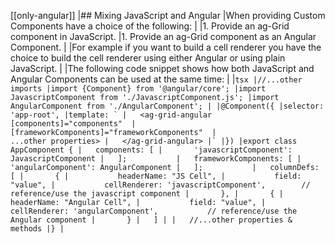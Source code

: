 [[only-angular]]
|## Mixing JavaScript and Angular
|When providing Custom Components have a choice of the following:
|
|1. Provide an ag-Grid component in JavaScript.
|1. Provide an ag-Grid component as an Angular Component.
|
|For example if you want to build a cell renderer you have the choice to build the cell renderer using either Angular or using plain JavaScript.
|
|The following code snippet shows how both JavaScript and Angular Components can be used at the same time:
|
|```tsx
|//...other imports
|import {Component} from '@angular/core';
|import JavascriptComponent from './JavascriptComponent.js';
|import AngularComponent from './AngularComponent';
|
|@Component({
|selector: 'app-root',
|template: `
|   <ag-grid-angular [components]="components" 
|                    [frameworkComponents]="frameworkComponents" 
|                    ...other properties>
|   </ag-grid-angular>
|`
|})
|export class AppComponent {
|   components: [
|       'javascriptComponent': JavascriptComponent
|   ];          
|   frameworkComponents: [
|       'angularComponent': AngularComponent
|   ];          
|   columnDefs: [
|       {
|           headerName: "JS Cell",
|           field: "value",
|           cellRenderer: 'javascriptComponent',        // reference/use the javascript component
|       },
|       {
|           headerName: "Angular Cell",
|           field: "value",
|           cellRenderer: 'angularComponent',           // reference/use the Angular component
|       }
|   ]
|
|   //...other properties & methods
|}
|```
